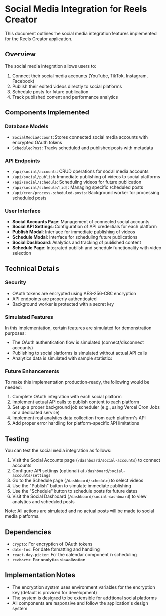 # Social Media Integration for Reels Creator

This document outlines the social media integration features implemented for the Reels Creator application.

## Overview

The social media integration allows users to:

1. Connect their social media accounts (YouTube, TikTok, Instagram, Facebook)
2. Publish their edited videos directly to social platforms
3. Schedule posts for future publication
4. Track published content and performance analytics

## Components Implemented

### Database Models
- `SocialMediaAccount`: Stores connected social media accounts with encrypted OAuth tokens
- `ScheduledPost`: Tracks scheduled and published posts with metadata

### API Endpoints
- `/api/social/accounts`: CRUD operations for social media accounts
- `/api/social/publish`: Immediate publishing of videos to social platforms
- `/api/social/schedule`: Scheduling videos for future publication
- `/api/social/schedule/[id]`: Managing specific scheduled posts
- `/api/cron/process-scheduled-posts`: Background worker for processing scheduled posts

### User Interface
- **Social Accounts Page**: Management of connected social accounts
- **Social API Settings**: Configuration of API credentials for each platform
- **Publish Modal**: Interface for immediate publishing of videos
- **Schedule Modal**: Interface for scheduling future publications
- **Social Dashboard**: Analytics and tracking of published content
- **Schedule Page**: Integrated publish and schedule functionality with video selection

## Technical Details

### Security
- OAuth tokens are encrypted using AES-256-CBC encryption
- API endpoints are properly authenticated
- Background worker is protected with a secret key

### Simulated Features
In this implementation, certain features are simulated for demonstration purposes:
- The OAuth authentication flow is simulated (connect/disconnect accounts)
- Publishing to social platforms is simulated without actual API calls
- Analytics data is simulated with sample statistics

### Future Enhancements
To make this implementation production-ready, the following would be needed:
1. Complete OAuth integration with each social platform
2. Implement actual API calls to publish content to each platform
3. Set up a proper background job scheduler (e.g., using Vercel Cron Jobs or a dedicated service)
4. Implement real analytics data collection from each platform's API
5. Add proper error handling for platform-specific API limitations

## Testing

You can test the social media integration as follows:

1. Visit the Social Accounts page (`/dashboard/social-accounts`) to connect accounts
2. Configure API settings (optional) at `/dashboard/social-accounts/settings`
3. Go to the Schedule page (`/dashboard/schedule`) to select videos
4. Use the "Publish" button to simulate immediate publishing
5. Use the "Schedule" button to schedule posts for future dates
6. Visit the Social Dashboard (`/dashboard/social-dashboard`) to view analytics and scheduled posts

Note: All actions are simulated and no actual posts will be made to social media platforms.

## Dependencies

- `crypto`: For encryption of OAuth tokens
- `date-fns`: For date formatting and handling
- `react-day-picker`: For the calendar component in scheduling
- `recharts`: For analytics visualization

## Implementation Notes

- The encryption system uses environment variables for the encryption key (default is provided for development)
- The system is designed to be extensible for additional social platforms
- All components are responsive and follow the application's design system 